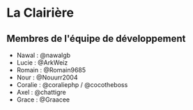 # La Clairière
## Membres de l'équipe de développement
* Nawal : @nawalgb
* Lucie : @ArkWeiz
* Romain : @Romain9685
* Nour : @Nouurr2004
* Coralie : @coraliephp / @cocotheboss
* Axel : @chattigre
* Grace : @Graacee